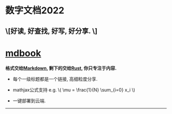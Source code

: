 
# 数字文档2022

## \\[好读, 好查找, 好写, 好分享. \\]

# [mdbook](https://rust-lang.github.io/mdBook/index.html)

**格式交给[Markdown](https://rust-lang.github.io/mdBook/format/markdown.html), 剩下的交给[Rust](https://doc.rust-lang.org/), 你只专注于内容.**

- 每个一级标题都是一个链接, 高细粒度分享.

-  mathjax公式支持 e.g. \\( \mu = \frac{1}{N} \sum_{i=0} x_i \\)

- 一键部署到云端.
---